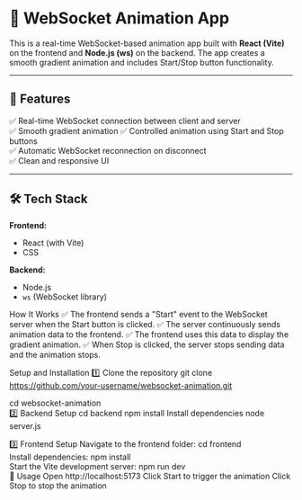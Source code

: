 # 🎨 WebSocket Animation App  

This is a real-time WebSocket-based animation app built with **React (Vite)** on the frontend and **Node.js (ws)** on the backend. The app creates a smooth gradient animation and includes Start/Stop button functionality.

---

## 🚀 **Features**  
✅ Real-time WebSocket connection between client and server  
✅ Smooth gradient animation
✅ Controlled animation using Start and Stop buttons  
✅ Automatic WebSocket reconnection on disconnect  
✅ Clean and responsive UI  

---

## 🛠️ **Tech Stack**  
**Frontend:**  
- React (with Vite)  
- CSS  

**Backend:**  
- Node.js  
- `ws` (WebSocket library)  

How It Works
✅ The frontend sends a "Start" event to the WebSocket server when the Start button is clicked.
✅ The server continuously sends animation data to the frontend.
✅ The frontend uses this data to display the gradient animation.
✅ When Stop is clicked, the server stops sending data and the animation stops.

Setup and Installation
1️⃣ Clone the repository
git clone https://github.com/your-username/websocket-animation.git

cd websocket-animation  
2️⃣ Backend Setup
cd backend
npm install
Install dependencies
node server.js  

3️⃣ Frontend Setup
Navigate to the frontend folder:
cd frontend  
Install dependencies:
npm install  
Start the Vite development server:
npm run dev  
🚦 Usage
Open http://localhost:5173
Click Start to trigger the animation
Click Stop to stop the animation
